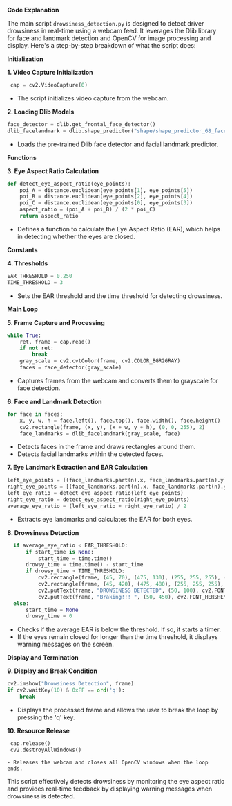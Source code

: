 **Code Explanation**

The main script `drowsiness_detection.py` is designed to detect driver drowsiness in real-time using a webcam feed. It leverages the Dlib library for face and landmark detection and OpenCV for image processing and display. Here's a step-by-step breakdown of what the script does:

**Initialization**

**1. Video Capture Initialization**
  ```python 
   cap = cv2.VideoCapture(0)
   ```
   - The script initializes video capture from the webcam.

**2. Loading Dlib Models**
   ```python 
   face_detector = dlib.get_frontal_face_detector()
   dlib_facelandmark = dlib.shape_predictor("shape/shape_predictor_68_face_landmarks.dat")
   ```
   - Loads the pre-trained Dlib face detector and facial landmark predictor.

**Functions**

**3. Eye Aspect Ratio Calculation**
   ```python 
   def detect_eye_aspect_ratio(eye_points):
       poi_A = distance.euclidean(eye_points[1], eye_points[5])
       poi_B = distance.euclidean(eye_points[2], eye_points[4])
       poi_C = distance.euclidean(eye_points[0], eye_points[3])
       aspect_ratio = (poi_A + poi_B) / (2 * poi_C)
       return aspect_ratio
```
   - Defines a function to calculate the Eye Aspect Ratio (EAR), which helps in detecting whether the eyes are closed.

**Constants**

**4. Thresholds**
   ```python 
   EAR_THRESHOLD = 0.250
   TIME_THRESHOLD = 3
```
   - Sets the EAR threshold and the time threshold for detecting drowsiness.

**Main Loop**

**5. Frame Capture and Processing**
   ```python 
   while True:
       ret, frame = cap.read()
       if not ret:
           break
       gray_scale = cv2.cvtColor(frame, cv2.COLOR_BGR2GRAY)
       faces = face_detector(gray_scale)
```
   - Captures frames from the webcam and converts them to grayscale for face detection.

**6. Face and Landmark Detection**
   ```python 
   for face in faces:
       x, y, w, h = face.left(), face.top(), face.width(), face.height()
       cv2.rectangle(frame, (x, y), (x + w, y + h), (0, 0, 255), 2)
       face_landmarks = dlib_facelandmark(gray_scale, face)
```
   - Detects faces in the frame and draws rectangles around them.
   - Detects facial landmarks within the detected faces.

**7. Eye Landmark Extraction and EAR Calculation**
   ```python 
   left_eye_points = [(face_landmarks.part(n).x, face_landmarks.part(n).y) for n in range(36, 42)]
   right_eye_points = [(face_landmarks.part(n).x, face_landmarks.part(n).y) for n in range(42, 48)]
   left_eye_ratio = detect_eye_aspect_ratio(left_eye_points)
   right_eye_ratio = detect_eye_aspect_ratio(right_eye_points)
   average_eye_ratio = (left_eye_ratio + right_eye_ratio) / 2
```
   - Extracts eye landmarks and calculates the EAR for both eyes.

**8. Drowsiness Detection**
 ```python  
   if average_eye_ratio < EAR_THRESHOLD:
       if start_time is None:
           start_time = time.time()
       drowsy_time = time.time() - start_time
       if drowsy_time > TIME_THRESHOLD:
           cv2.rectangle(frame, (45, 70), (475, 130), (255, 255, 255), -1)
           cv2.rectangle(frame, (45, 420), (475, 480), (255, 255, 255), -1)
           cv2.putText(frame, "DROWSINESS DETECTED", (50, 100), cv2.FONT_HERSHEY_PLAIN, 2, (21, 56, 210), 3)
           cv2.putText(frame, "Braking!!! ", (50, 450), cv2.FONT_HERSHEY_PLAIN, 2, (21, 56, 212), 3)
   else:
       start_time = None
       drowsy_time = 0
```
   - Checks if the average EAR is below the threshold. If so, it starts a timer.
   - If the eyes remain closed for longer than the time threshold, it displays warning messages on the screen.

**Display and Termination**

**9. Display and Break Condition**
   ```python
   cv2.imshow("Drowsiness Detection", frame)
   if cv2.waitKey(10) & 0xFF == ord('q'):
       break
```
   - Displays the processed frame and allows the user to break the loop by pressing the 'q' key.
     
**10. Resource Release**
   ```python 
    cap.release()
    cv2.destroyAllWindows()
```
    - Releases the webcam and closes all OpenCV windows when the loop ends.

This script effectively detects drowsiness by monitoring the eye aspect ratio and provides real-time feedback by displaying warning messages when drowsiness is detected.
